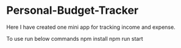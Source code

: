 # Personal-Budget-Tracker
Here I have created one mini app for tracking income and expense.

To use run below commands
npm install
npm run start
